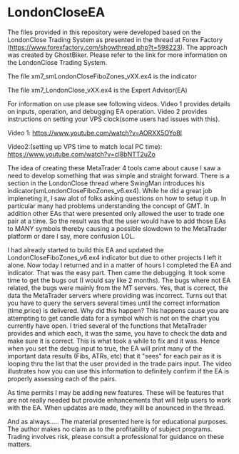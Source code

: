 # LondonCloseEA

The files provided in this repository were developed based on the LondonClose Trading System as presented in the thread at Forex Factory (https://www.forexfactory.com/showthread.php?t=598223).  The approach was created by GhostBiker.  Please refer to the link for more information on the LondonClose Trading System.

The file xm7_smLondonCloseFiboZones_vXX.ex4 is the indicator

The file xm7_LondonClose_vXX.ex4 is the Expert Advisor(EA)

For information on use please see following videos.  Video 1 provides details on inputs, operation, and debugging EA operation.  Video 2 provides instructions on setting your VPS clock(some users had issues with this).

Video 1:
https://www.youtube.com/watch?v=AORXX5OYo8I

Video2:(setting up VPS time to match local PC time):
https://www.youtube.com/watch?v=cl8bNTT2uZo

The idea of creating these MetaTrader 4 tools came about cause I saw a need to develop something that was simple and straight forward.  There is a section in the LondonClose thread where SwingMan introduces his indicator(smLondonCloseFiboZones_v6.ex4). While he did a great job impleneting it, I saw alot of folks asking questions on how to setup it up.  In particular many had problems understanding the concept of GMT.  In addition other EAs that were presented only allowed the user to trade one pair at a time.  So the result was that the user would have to add those EAs to MANY symbols thereby causing a possible slowdown to the MetaTrader platform or dare I say, more confusion LOL.

I had already started to build this EA and updated the LondonCloseFiboZones_v6.ex4 indicator but due to other projects I left it alone.  Now today I returned and in a matter of hours I completed the EA and indicator.  That was the easy part.  Then came the debugging.  It took some time to get the bugs out (I would say like 2 months).  The bugs where not EA related, the bugs were mainly from the MT servers.
Yes, that is correct, the data the MetaTrader servers where providing was incorrect.  Turns out that you have to query the servers several times until the correct information (time,price) is delivered.  Why did this happen?  This happens cause you are attempting to get candle data for a symbol which is not on the chart you currently have open.   I tried several of the functions that MetaTrader provides and which each, it was the same, you have to check the data and make sure it is correct.  This is what took a while to fix and it was.  Hence when you set the debug input to true, the EA will print many of the important data results (Fibs, ATRs, etc) that it "sees" for each pair as it is looping thru the list that the user provided in the trade pairs input.  The video illustrates how you can use this information to definitely confirm if the EA is properly assessing each of the pairs. 

As time permits I may be adding new features.  These will be features that are not really needed but provide enhancements that will help users to work with the EA.  When updates are made, they will be anounced in the thread.

And as always.....
The material presented here is for educational purposes.  The author makes no claim as to the profitability of subject programs.  Trading involves risk, please consult a professional for guidance on these matters. 
